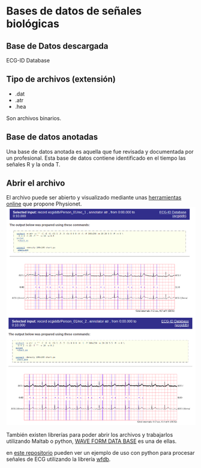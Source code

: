 # Bases de datos de señales biológicas
## Base de Datos descargada
ECG-ID Database

## Tipo de archivos (extensión)
- .dat
- .atr
- .hea

Son archivos binarios.

## Base de datos anotadas

Una base de datos anotada es aquella que fue revisada y documentada por un profesional. Esta base de datos contiene identificado en el tiempo las señales R y la onda T.

## Abrir el archivo

El archivo puede ser abierto y visualizado mediante unas [herramientas online](https://archive.physionet.org/cgi-bin/atm/ATM) que propone Physionet.
![alt text](/BaseDeDatoDeSeñalesBiológicas/Figuras/ecg_rec1.png)
![alt text](/BaseDeDatoDeSeñalesBiológicas/Figuras/ecg_rec2.png)

También existen librerías para poder abrir los archivos y trabajarlos utilizando Maltab o python, [WAVE FORM DATA BASE](https://wfdb.readthedocs.io/en/latest/) es una de ellas.

en [este repositorio](https://github.com/mrds90/FiltradoDeSe-alesTemporales) pueden ver un ejemplo de uso con python para procesar señales de ECG utilizando la librería [wfdb](https://wfdb.readthedocs.io/en/latest/).







